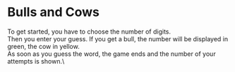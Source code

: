 # Bulls and Cows #

To get started, you have to choose the number of digits.\
Then you enter your guess. If you get a bull, the number will be displayed in green, the cow in yellow.\
As soon as you guess the word, the game ends and the number of your attempts is shown.\
